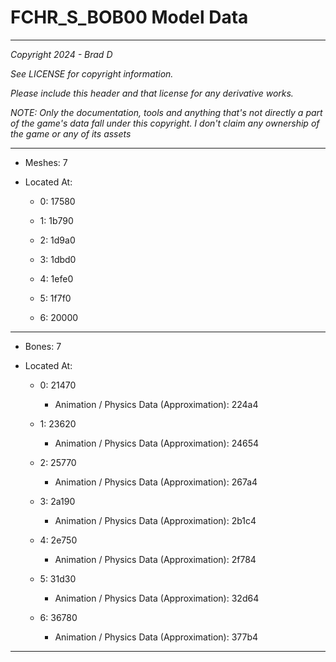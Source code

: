# FCHR_S_BOB00 Model Data

---

*Copyright 2024 - Brad D*

*See LICENSE for copyright information.*

*Please include this header and that license for any derivative works.*

*NOTE: Only the documentation, tools and anything that's not directly a part of the game's data fall under this copyright. I don't claim any ownership of the game or any of its assets*

---

* Meshes: 7

* Located At:

  * 0: 17580

  * 1: 1b790

  * 2: 1d9a0

  * 3: 1dbd0

  * 4: 1efe0

  * 5: 1f7f0

  * 6: 20000

---

* Bones: 7

* Located At:

  * 0: 21470

    * Animation / Physics Data (Approximation): 224a4

  * 1: 23620

    * Animation / Physics Data (Approximation): 24654

  * 2: 25770

    * Animation / Physics Data (Approximation): 267a4

  * 3: 2a190

    * Animation / Physics Data (Approximation): 2b1c4

  * 4: 2e750

    * Animation / Physics Data (Approximation): 2f784

  * 5: 31d30

    * Animation / Physics Data (Approximation): 32d64

  * 6: 36780

    * Animation / Physics Data (Approximation): 377b4

---

